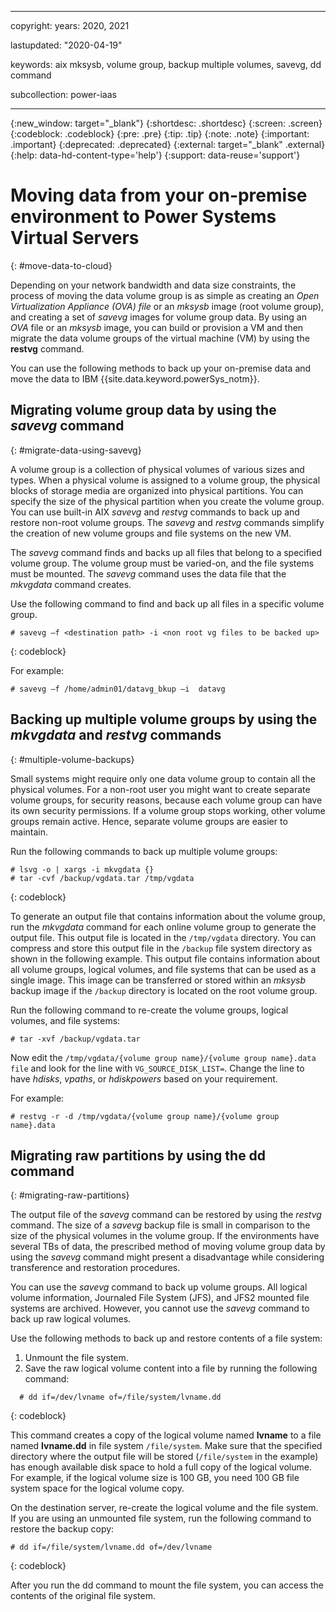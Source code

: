 ﻿---

copyright:
  years: 2020, 2021

lastupdated: "2020-04-19"

keywords: aix mksysb, volume group, backup multiple volumes, savevg, dd command

subcollection: power-iaas

---

{:new_window: target="_blank"}
{:shortdesc: .shortdesc}
{:screen: .screen}
{:codeblock: .codeblock}
{:pre: .pre}
{:tip: .tip}
{:note: .note}
{:important: .important}
{:deprecated: .deprecated}
{:external: target="_blank" .external}
{:help: data-hd-content-type='help'}
{:support: data-reuse='support'}

# Moving data from your on-premise environment to Power Systems Virtual Servers
{: #move-data-to-cloud}

Depending on your network bandwidth and data size constraints, the process of moving the data volume group is as simple as creating an *Open Virtualization Appliance (OVA) file* or an *mksysb* image (root volume group), and creating a set of *savevg* images for volume group data. By using an *OVA* file or an *mksysb* image, you can build or provision a VM and then migrate the data volume groups of the virtual machine (VM) by using the **restvg** command.

You can use the following methods to back up your on-premise data and move the data to IBM {{site.data.keyword.powerSys_notm}}.

## Migrating volume group data by using the *savevg* command
{: #migrate-data-using-savevg}

A volume group is a collection of physical volumes of various sizes and types. When a physical volume is assigned to a volume group, the physical blocks of storage media are organized into physical partitions. You can specify the size of the physical partition when you create the volume group. You can use built-in AIX *savevg* and *restvg* commands to back up and restore non-root volume groups. The *savevg* and *restvg* commands simplify the creation of new volume groups and file systems on the new VM.

The *savevg* command finds and backs up all files that belong to a specified volume group. The volume group must be varied-on, and the file systems must be mounted. The *savevg* command uses the data file that the *mkvgdata* command creates.

Use the following command to find and back up all files in a specific volume group.

```
# savevg –f <destination path> -i <non root vg files to be backed up>
```
{: codeblock}

For example:

```
# savevg –f /home/admin01/datavg_bkup –i  datavg
```

## Backing up multiple volume groups by using the *mkvgdata* and *restvg* commands
{: #multiple-volume-backups}

Small systems might require only one data volume group to contain all the physical volumes. For a non-root user you might want to create separate volume groups, for security reasons, because each volume group can have its own security permissions. If a volume group stops working, other volume groups remain active. Hence, separate volume groups are easier to maintain.

Run the following commands to back up multiple volume groups:

```
# lsvg -o | xargs -i mkvgdata {}
# tar -cvf /backup/vgdata.tar /tmp/vgdata
```
{: codeblock}

To generate an output file that contains information about the volume group, run the *mkvgdata* command for each online volume group to generate the output file. This output file is located in the `/tmp/vgdata` directory. You can compress and store this output file in the `/backup` file system directory as shown in the following example. This output file contains information about all volume groups, logical volumes, and file systems that can be used as a single image. This image can be transferred or stored within an *mksysb* backup image if the `/backup` directory is located on the root volume group.

Run the following command to re-create the volume groups, logical volumes, and file systems:

```
# tar -xvf /backup/vgdata.tar
```

Now edit the `/tmp/vgdata/{volume group name}/{volume group name}.data file` and look for the line with `VG_SOURCE_DISK_LIST=`. Change the line to have *hdisks*, *vpaths*, or *hdiskpowers* based on your requirement.

For example:

```
# restvg -r -d /tmp/vgdata/{volume group name}/{volume group name}.data
```

## Migrating raw partitions by using the dd command
{: #migrating-raw-partitions}

The output file of the *savevg* command can be restored by using the *restvg* command. The size of a *savevg* backup file is small in comparison to the size of the physical volumes in the volume group. If the environments have several TBs of data, the prescribed method of moving volume group data by using the *savevg* command might present a disadvantage while considering transference and restoration procedures.

You can use the *savevg* command to back up volume groups. All logical volume information, Journaled File System (JFS), and JFS2 mounted file systems are archived. However, you cannot use the *savevg* command to back up raw logical volumes.

Use the following methods to back up and restore contents of a file system:

1. Unmount the file system.
2. Save the raw logical volume content into a file by running the following command:

```
  # dd if=/dev/lvname of=/file/system/lvname.dd
```
{: codeblock}

This command creates a copy of the logical volume named **lvname** to a file named **lvname.dd** in file system `/file/system`. Make sure that the specified directory where the output file will be stored (`/file/system` in the example) has enough available disk space to hold a full copy of the logical volume. For example, if the logical volume size is 100 GB, you need 100 GB file system space for the logical volume copy.

On the destination server, re-create the logical volume and the file system. If you are using an unmounted file system, run the following command to restore the backup copy:

```
# dd if=/file/system/lvname.dd of=/dev/lvname
```
{: codeblock}

After you run the dd command to mount the file system, you can access the contents of the original file system.
